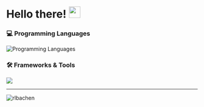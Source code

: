 <!-- README.md — Arel Baha Encin -->

<h1 align="left">Hello there! <img src="https://media.giphy.com/media/hvRJCLFzcasrR4ia7z/giphy.gif" width="30"></h1>

### 💻 Programming Languages
<p align="left">
  <img src="https://go-skill-icons.vercel.app/api/icons?i=python,c,javascript,typescript,r,matlab,octave,bash&perline=8" alt="Programming Languages" />
</p>

### 🛠️ Frameworks & Tools
<p align="left">
  <a href="https://go-skill-icons.vercel.app/">
    <img
      src="https://go-skill-icons.vercel.app/api/icons?i=apptainer,aws,cuda,cloudflare,docker,figma,git,huggingface,jupyter,latex,linux,matplotlib,numpy,ollama,overleaf,pytorch,react,scikitlearn,tmux"
    />
  </a>
</p>

---

<p><img align="center" src="https://github-readme-stats.vercel.app/api/top-langs?username=rlbachen&show_icons=true&locale=en&layout=compact" alt="rlbachen" /></p>
